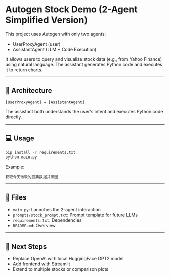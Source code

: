 # Autogen Stock Demo (2-Agent Simplified Version)

This project uses Autogen with only two agents:
- UserProxyAgent (user)
- AssistantAgent (LLM + Code Execution)

It allows users to query and visualize stock data (e.g., from Yahoo Finance) using natural language. The assistant generates Python code and executes it to return charts.

---

## 🧠 Architecture

```
[UserProxyAgent] → [AssistantAgent]
```

The assistant both understands the user's intent and executes Python code directly.

---

## 💻 Usage

```bash
pip install -r requirements.txt
python main.py
```

Example:

```
获取今天微软的股票数据并画图
```

---

## 📁 Files

- `main.py`: Launches the 2-agent interaction
- `prompts/stock_prompt.txt`: Prompt template for future LLMs
- `requirements.txt`: Dependencies
- `README.md`: Overview

---

## 🔮 Next Steps

- Replace OpenAI with local HuggingFace GPT2 model
- Add frontend with Streamlit
- Extend to multiple stocks or comparison plots
